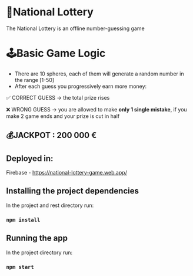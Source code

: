 # 🎰National Lottery

The National Lottery is an offline number-guessing game

# 🕹️Basic Game Logic
- There are 10 spheres, each of them will generate a random number in the range [1-50]
- After each guess you progressively earn more money:

✅ CORRECT GUESS -> the total prize rises 

❌ WRONG GUESS -> you are allowed to make <strong>only 1 single mistake</strong>, if you make 2 game ends and your prize is cut in half

## 💰JACKPOT : 200 000 €

## Deployed in:
Firebase - https://national-lottery-game.web.app/

## Installing the project dependencies
In the project and rest directory run:

### `npm install`

## Running the app

In the project directory run:

### `npm start`

